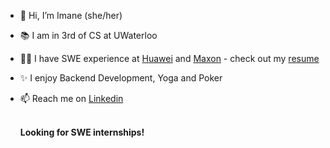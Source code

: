 * 👋 Hi, I’m Imane (she/her)
* 📚 I am in 3rd of CS at UWaterloo
* 👩‍💻 I have SWE experience at <a href="https://www.huawei.com/ca/">Huawei</a> and <a href="https://www.maxon.net/en/">Maxon</a> - check out my <a href="https://github.com/EnamiYa/Resume/blob/main/imane_yacoubi.pdf">resume</a>
* ✨ I enjoy Backend Development, Yoga and Poker
* 📫 Reach me on <a href="https://www.linkedin.com/in/iyacoubi/" >Linkedin</a>
  <br>
  <br>
  
  <strong>
     Looking for SWE internships!
  </strong>
